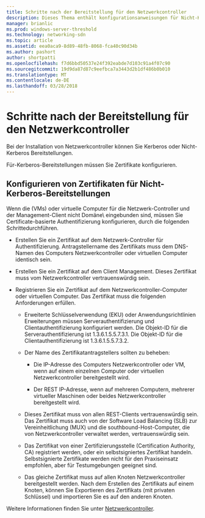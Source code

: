 ```yaml
---
title: Schritte nach der Bereitstellung für den Netzwerkcontroller
description: Dieses Thema enthält konfigurationsanweisungen für Nicht-Kerberos-Bereitstellungen von Netzwerkcontroller in Windows Server2016 Datacenter Zertifikat.
manager: brianlic
ms.prod: windows-server-threshold
ms.technology: networking-sdn
ms.topic: article
ms.assetid: eea0aca9-8d89-48fb-8068-fca40c90d34b
ms.author: pashort
author: shortpatti
ms.openlocfilehash: f7d6bbd50537e24f392eabde7d103c91a4f07c90
ms.sourcegitcommit: 19d9da87d87c9eefbca7a3443d2b1df486b0b010
ms.translationtype: MT
ms.contentlocale: de-DE
ms.lasthandoff: 03/28/2018
---
```

# <a name="post-deployment-steps-for-network-controller"></a>Schritte nach der Bereitstellung für den Netzwerkcontroller

Bei der Installation von Netzwerkcontroller können Sie Kerberos oder Nicht-Kerberos Bereitstellungen.

Für-Kerberos-Bereitstellungen müssen Sie Zertifikate konfigurieren.

## <a name="configure-certificates-for-non-kerberos-deployments"></a>Konfigurieren von Zertifikaten für Nicht-Kerberos-Bereitstellungen

Wenn die \(VMs\) oder virtuelle Computer für die Netzwerk-Controller und der Management-Client nicht Domäne\ eingebunden sind, müssen Sie Certificate\-basierte Authentifizierung konfigurieren, durch die folgenden Schrittedurchführen.

- Erstellen Sie ein Zertifikat auf dem Netzwerk-Controller für Authentifizierung. Antragstellername des Zertifikats muss dem DNS-Namen des Computers Netzwerkcontroller oder virtuellen Computer identisch sein.

- Erstellen Sie ein Zertifikat auf dem Client Management. Dieses Zertifikat muss vom Netzwerkcontroller vertrauenswürdig sein.
  
- Registrieren Sie ein Zertifikat auf dem Netzwerkcontroller-Computer oder virtuellen Computer. Das Zertifikat muss die folgenden Anforderungen erfüllen.
  
    -  Erweiterte Schlüsselverwendung \(EKU\) oder Anwendungsrichtlinien Erweiterungen müssen Serverauthentifizierung und Clientauthentifizierung konfiguriert werden. Die Objekt-ID für die Serverauthentifizierung ist 1.3.6.1.5.5.7.3.1. Die Objekt-ID für die Clientauthentifizierung ist 1.3.6.1.5.5.7.3.2.
  
    - Der Name des Zertifikatantragstellers sollten zu beheben:
  
        - Die IP-Adresse des Computers Netzwerkcontroller oder VM, wenn auf einem einzelnen Computer oder virtuellen Netzwerkcontroller bereitgestellt wird.

        - Der REST IP-Adresse, wenn auf mehreren Computern, mehrerer virtueller Maschinen oder beides Netzwerkcontroller bereitgestellt wird.
  
    - Dieses Zertifikat muss von allen REST-Clients vertrauenswürdig sein. Das Zertifikat muss auch von der Software Load Balancing (SLB) zur Vereinheitlichung (MUX) und die southbound-Host-Computer, die von Netzwerkcontroller verwaltet werden, vertrauenswürdig sein.
  
    - Das Zertifikat von einer Zertifizierungsstelle (Certification Authority, CA) registriert werden, oder ein selbstsigniertes Zertifikat handeln. Selbstsignierte Zertifikate werden nicht für den Praxiseinsatz empfohlen, aber für Testumgebungen geeignet sind.
  
    - Das gleiche Zertifikat muss auf allen Knoten Netzwerkcontroller bereitgestellt werden. Nach dem Erstellen des Zertifikats auf einem Knoten, können Sie Exportieren des Zertifikats (mit privaten Schlüssel) und importieren Sie es auf den anderen Knoten.

Weitere Informationen finden Sie unter [Netzwerkcontroller](Network-Controller.md).
